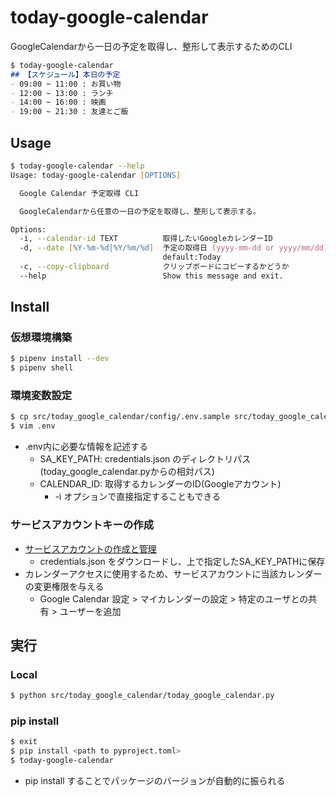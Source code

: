 # today-google-calendar
GoogleCalendarから一日の予定を取得し、整形して表示するためのCLI

```md
$ today-google-calendar
## 【スケジュール】本日の予定
- 09:00 ~ 11:00 : お買い物
- 12:00 ~ 13:00 : ランチ
- 14:00 ~ 16:00 : 映画
- 19:00 ~ 21:30 : 友達とご飯
```

## Usage
```zsh
$ today-google-calendar --help
Usage: today-google-calendar [OPTIONS]

  Google Calendar 予定取得 CLI

  GoogleCalendarから任意の一日の予定を取得し、整形して表示する。

Options:
  -i, --calendar-id TEXT          取得したいGoogleカレンダーID
  -d, --date [%Y-%m-%d|%Y/%m/%d]  予定の取得日 (yyyy-mm-dd or yyyy/mm/dd)
                                  default:Today
  -c, --copy-clipboard            クリップボードにコピーするかどうか
  --help                          Show this message and exit.
```

## Install
### 仮想環境構築
```zsh
$ pipenv install --dev
$ pipenv shell
```
### 環境変数設定
```zsh
$ cp src/today_google_calendar/config/.env.sample src/today_google_calendar/config/.env
$ vim .env
```
* .env内に必要な情報を記述する
  * SA_KEY_PATH: credentials.json のディレクトリパス(today_google_calendar.pyからの相対パス)
  * CALENDAR_ID: 取得するカレンダーのID(Googleアカウント)
    * -i オプションで直接指定することもできる

### サービスアカウントキーの作成
* [サービスアカウントの作成と管理](https://cloud.google.com/iam/docs/creating-managing-service-accounts?hl=ja#creating_a_service_account)
  * credentials.json をダウンロードし、上で指定したSA_KEY_PATHに保存
* カレンダーアクセスに使用するため、サービスアカウントに当該カレンダーの変更権限を与える
  * Google Calendar 設定 > マイカレンダーの設定 > 特定のユーザとの共有 > ユーザーを追加

## 実行
### Local
```zsh
$ python src/today_google_calendar/today_google_calendar.py
```

### pip install
```zsh
$ exit
$ pip install <path to pyproject.toml>
$ today-google-calendar
```

* pip install することでパッケージのバージョンが自動的に振られる
